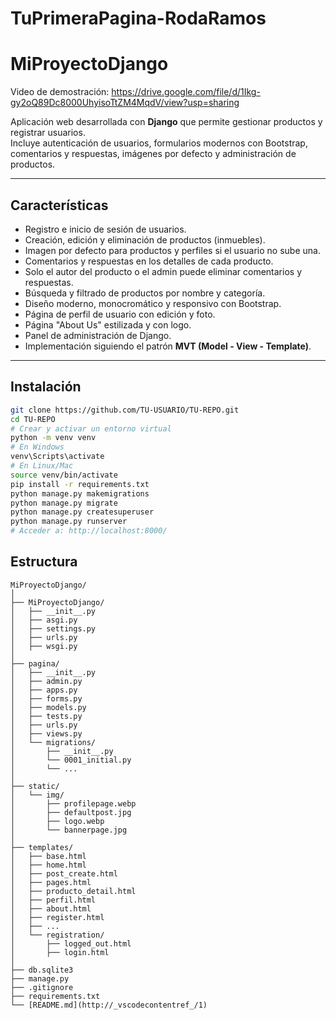 # TuPrimeraPagina-RodaRamos
# MiProyectoDjango

Video de demostración: https://drive.google.com/file/d/1Ikg-gy2oQ89Dc8000UhyisoTtZM4MqdV/view?usp=sharing

Aplicación web desarrollada con **Django** que permite gestionar productos y registrar usuarios.  
Incluye autenticación de usuarios, formularios modernos con Bootstrap, comentarios y respuestas, imágenes por defecto y administración de productos.

---

## Características

- Registro e inicio de sesión de usuarios.
- Creación, edición y eliminación de productos (inmuebles).
- Imagen por defecto para productos y perfiles si el usuario no sube una.
- Comentarios y respuestas en los detalles de cada producto.
- Solo el autor del producto o el admin puede eliminar comentarios y respuestas.
- Búsqueda y filtrado de productos por nombre y categoría.
- Diseño moderno, monocromático y responsivo con Bootstrap.
- Página de perfil de usuario con edición y foto.
- Página "About Us" estilizada y con logo.
- Panel de administración de Django.
- Implementación siguiendo el patrón **MVT (Model - View - Template)**.

---

## Instalación

```bash
git clone https://github.com/TU-USUARIO/TU-REPO.git
cd TU-REPO
# Crear y activar un entorno virtual
python -m venv venv
# En Windows
venv\Scripts\activate
# En Linux/Mac
source venv/bin/activate
pip install -r requirements.txt
python manage.py makemigrations
python manage.py migrate
python manage.py createsuperuser
python manage.py runserver
# Acceder a: http://localhost:8000/
```

## Estructura
```
MiProyectoDjango/
│
├── MiProyectoDjango/
│   ├── __init__.py
│   ├── asgi.py
│   ├── settings.py
│   ├── urls.py
│   ├── wsgi.py
│
├── pagina/
│   ├── __init__.py
│   ├── admin.py
│   ├── apps.py
│   ├── forms.py
│   ├── models.py
│   ├── tests.py
│   ├── urls.py
│   ├── views.py
│   └── migrations/
│       ├── __init__.py
│       └── 0001_initial.py
│       └── ...
│
├── static/
│   └── img/
│       ├── profilepage.webp
│       ├── defaultpost.jpg
│       ├── logo.webp
│       └── bannerpage.jpg
│
├── templates/
│   ├── base.html
│   ├── home.html
│   ├── post_create.html
│   ├── pages.html
│   ├── producto_detail.html
│   ├── perfil.html
│   ├── about.html
│   ├── register.html
│   ├── ...
│   └── registration/
│       ├── logged_out.html
│       ├── login.html
│
├── db.sqlite3
├── manage.py
├── .gitignore
├── requirements.txt
└── [README.md](http://_vscodecontentref_/1)
```
